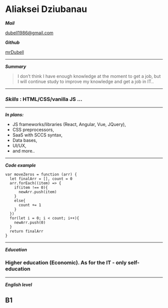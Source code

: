 # Aliaksei Dziubanau

**_Mail_**

[dubell1986@gmail.com](mailto:dubell1986@gmail.com)

**_Github_**

[mrDubell](https://github.com/mrDubell)


---
**_Summary_**
> I don’t think I have enough knowledge at the moment to get a job, 
> but I will continue study to improve my knowledge and get a job in IT..
---
### **_Skills_** :  HTML/CSS/vanilla JS …
---
**_In plans:_**
- JS frameworks/libraries (React, Angular, Vue, JQuery),
- CSS preprocessors,
- SaaS with SCCS syntax,
- Data bases,
- UI/UX,
- and more..
---
**_Code example_**
```
var moveZeros = function (arr) {
  let finalArr = [], count = 0
  arr.forEach((item) => {
    if(item !== 0){
      newArr.push(item)
    }
    else{
      count += 1
    }
  })
  for(let i = 0; i < count; i++){
    newArr.push(0)
  }
  return finalArr
}
```
---
**_Education_**

### Higher education (Economic). As for the IT - only self-education
---
**_English level_**
## B1
